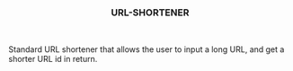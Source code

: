 
<h3 align="center">URL-SHORTENER</h3>


<p align="center"> 
    <br> 

Standard URL shortener that allows the user to input a long URL, and get a shorter URL id in return. 
</p>
